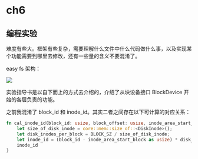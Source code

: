 # ch6

## 编程实验

难度有些大。框架有些复杂，需要理解什么文件中什么代码做什么事，以及实现某个功能需要到哪里去修改，还有一些量的含义不要混淆了。

easy fs 架构：

![](./img/easy-fs-demo.png)

实验指导书是以自下而上的方式去介绍的，介绍了从块设备接口 BlockDevice 开始的各层负责的功能。

之前我混淆了 block_id 和 inode_id。其实二者之间存在以下可计算的对应关系：

```rust
fn cal_inode_id(block_id: usize, block_offset: usize, inode_area_start_block: usize) -> usize {
    let size_of_disk_inode = core::mem::size_of::<DiskInode>();
    let disk_inodes_per_block = BLOCK_SZ / size_of_disk_inode;
    let inode_id = (block_id - inode_area_start_block as usize) * disk_inodes_per_block + block_offset / size_of_disk_inode;
    inode_id
}
```